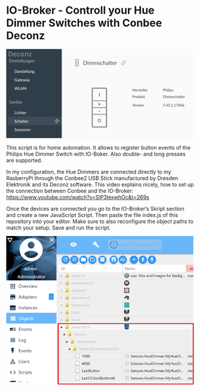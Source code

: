# IO-Broker - Controll your Hue Dimmer Switches with Conbee Deconz

<img src="01.png"/>

This script is for home automation. It allows to register button events of the Philips Hue Dimmer Switch with IO-Boker. Also double- and long presses are supported. 

In my configuration, the Hue Dimmers are connected directly to my RasberryPi through the Conbee2 USB Stick manufactured by Dresden Elektronik and its Deconz software. 
This video explains nicely, how to set up the connection between Conbee and the IO-Broker:
 https://www.youtube.com/watch?v=SlP3IexwhOc&t=269s


Once the devices are connected you go to the IO-Broker‘s  Skript section and create a new JavaScript Script. Then paste the file index.js of this repository into your editor. Make sure to also reconfigure the object paths to match your setup. Save and run the script.

<img src="02.png"/>
